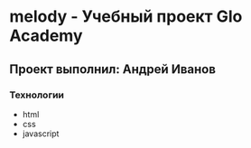 # melody - Учебный проект Glo Academy

## Проект выполнил: Андрей Иванов

### Технологии
- html
- css
- javascript